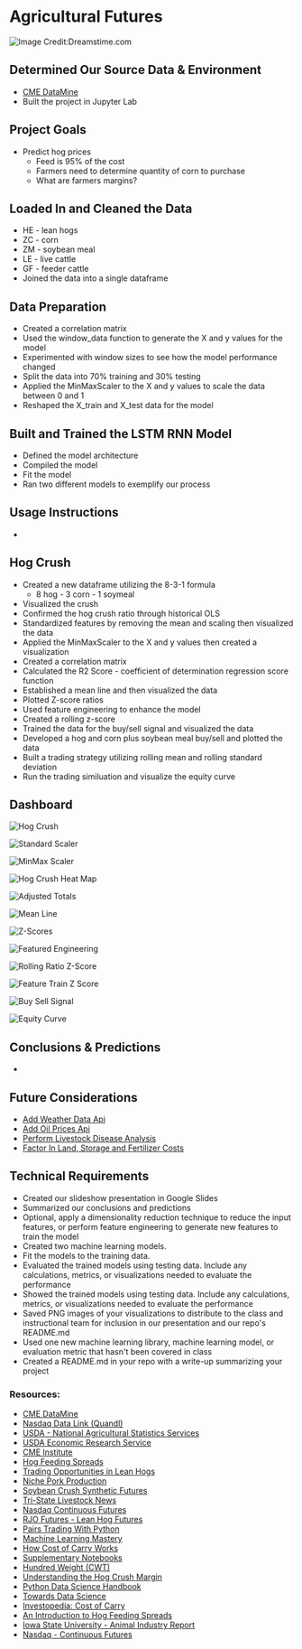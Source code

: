 # Agricultural Futures
![Image Credit:Dreamstime.com](images/agricultural_futures.jpeg)
    
## Determined Our Source Data & Environment
- [CME DataMine](https://www.cmegroup.com/market-data/datamine-historical-data.html#)
- Built the project in Jupyter Lab

## Project Goals
- Predict hog prices
    - Feed is 95% of the cost
    - Farmers need to determine quantity of corn to purchase
    - What are farmers margins?
   
## Loaded In and Cleaned the Data
- HE - lean hogs
- ZC - corn
- ZM - soybean meal
- LE - live cattle
- GF - feeder cattle
- Joined the data into a single dataframe

## Data Preparation
- Created a correlation matrix
- Used the window_data function to generate the X and y values for the model
- Experimented with window sizes to see how the model performance changed
- Split the data into 70% training and 30% testing
- Applied the MinMaxScaler to the X and y values to scale the data between 0 and 1
- Reshaped the X_train and X_test data for the model

## Built and Trained the LSTM RNN Model
- Defined the model architecture
- Compiled the model
- Fit the model 
- Ran two different models to exemplify our process

## Usage Instructions
-

## Hog Crush
- Created a new dataframe utilizing the 8-3-1 formula
    - 8 hog - 3 corn - 1 soymeal
- Visualized the crush
- Confirmed the hog crush ratio through historical OLS
- Standardized features by removing the mean and scaling then visualized the data
- Applied the MinMaxScaler to the X and y values then created a visualization
- Created a correlation matrix
- Calculated the R2 Score - coefficient of determination regression score function
- Established a mean line and then visualized the data
- Plotted Z-score ratios
- Used feature engineering to enhance the model
- Created a rolling z-score
- Trained the data for the buy/sell signal and visualized the data
- Developed a hog and corn plus soybean meal buy/sell and plotted the data
- Built a trading strategy utilizing rolling mean and rolling standard deviation
- Run the trading similuation and visualize the equity curve

## Dashboard

![Hog Crush](./images/Lean_Hog_Crush.png)

![Standard Scaler](./images/Standard_Scaler.png)

![MinMax Scaler](./images/MinMax_Scaler.png)

![Hog Crush Heat Map](./images/Heat_Map_Hog_Crush.png)

![Adjusted Totals](./images/Adjusted_Totals.png)

![Mean Line](./images/Mean_Line.png)

![Z-Scores](./images/Z-scores.png)

![Featured Engineering](./images/Feature_Engineering.png)

![Rolling Ratio Z-Score](./images/Rolling_Ratio_Z_Score.png)

![Feature Train Z Score](./images/Feature_Train_Z_Score.png)

![Buy Sell Signal](./images/Buy_Sell_Hog_Corn_Soybean.png)

![Equity Curve](./images/Equity_Curve.png)

## Conclusions & Predictions
- 

## Future Considerations
- [Add Weather Data Api](https://www.aerisweather.com/features/aerisweather-api-amp/?gclid=Cj0KCQiAhMOMBhDhARIsAPVml-FcWnMwAw2Grk-DV8uZdGChvu9y8JuCGLRcTzi_motZ7Oa126vKDV4aAnGaEALw_wcB)
- [Add Oil Prices Api](https://www.oilpriceapi.com/)
- [Perform Livestock Disease Analysis](https://www.aphis.usda.gov/aphis/ourfocus/animalhealth/animal-disease-information)
- [Factor In Land, Storage and Fertilizer Costs](https://www.nrcs.usda.gov/Internet/FSE_DOCUMENTS/nrcs143_012131.pdf)

## Technical Requirements
- Created our slideshow presentation in Google Slides
- Summarized our conclusions and predictions
- Optional, apply a dimensionality reduction technique to reduce the input features, or perform feature engineering to generate new features to train the model
- Created two machine learning models.
- Fit the models to the training data.
- Evaluated the trained models using testing data. Include any calculations, metrics, or visualizations needed to evaluate the performance
- Showed the trained models using testing data. Include any calculations, metrics, or visualizations needed to evaluate the performance
- Saved PNG images of your visualizations to distribute to the class and instructional team for inclusion in our presentation and our repo's README.md
- Used one new machine learning library, machine learning model, or evaluation metric that hasn't been covered in class
- Created a README.md in your repo with a write-up summarizing your project

### Resources:
- [CME DataMine](https://www.cmegroup.com/market-data/datamine-historical-data.html#)
- [Nasdaq Data Link (Quandl)](https://data.nasdaq.com/)
- [USDA - National Agricultural Statistics Services](https://www.nass.usda.gov/)
- [USDA Economic Research Service](https://www.ers.usda.gov/publications/?page=1&topicId=0&authorId=0&seriesCode=LDPM&sort=CopyrightDate&sortDir=desc)
- [CME Institute](https://www.cmegroup.com/education.html?utm_source=pardot&utm_medium=email&utm_campaign=student_nurture&utm_content=20200930_graduated#)
- [Hog Feeding Spreads](https://www.cmegroup.com/trading/agricultural/files/AC-379_HogFeedingWhitePaper_r2.pdf)
- [Trading Opportunities in Lean Hogs](https://www.cmegroup.com/education/whitepapers/trading-opportunities-in-lean-hogs.html)
- [Niche Pork Production](https://www.ipic.iastate.edu/publications/840.feedbudgets.pdf)
- [Soybean Crush Synthetic Futures](https://www.cmegroup.com/markets/agriculture/oilseeds/soybean-crush.contractSpecs.html)
- [Tri-State Livestock News](https://www.tsln.com/news/cattle-futures-101-fundamentals-of-industry-marketing-tool-explained/#:~:text=There%20are%20two%20types%20of,the%20point%20of%20harvest%20weight)
- [Nasdaq Continuous Futures](https://data.nasdaq.com/databases/SCF/documentation)
- [RJO Futures - Lean Hog Futures](https://rjofutures.rjobrien.com/futures-markets/agriculturals/lean-hog-futures)
- [Pairs Trading With Python](https://github.com/KidQuant/Pairs-Trading-With-Python/blob/master/PairsTrading.ipynb)
- [Machine Learning Mastery](https://machinelearningmastery.com/machine-learning-in-python-step-by-step/)
- [How Cost of Carry Works](https://www.investopedia.com/terms/c/costofcarry.asp)
- [Supplementary Notebooks](https://nu.bootcampcontent.com/NU-Coding-Bootcamp/nu-chi-fin-pt-07-2021-u-c/-/tree/master/05-Student-Resources/Supplementary_Notebooks)
- [Hundred Weight (CWT)](https://www.investopedia.com/terms/h/hundredweight.asp)
- [Understanding the Hog Crush Margin](https://www.iowapork.org/wp-content/uploads/2015/06/Hog-Crush-Margin-IPPA-John-Lawrence.pdf)
- [Python Data Science Handbook](https://jakevdp.github.io/PythonDataScienceHandbook/04.01-simple-line-plots.html)
- [Towards Data Science](https://towardsdatascience.com/how-to-build-your-first-machine-learning-model-in-python-e70fd1907cdd)
- [Investopedia: Cost of Carry](https://www.investopedia.com/terms/c/costofcarry.asp)
- [An Introduction to Hog Feeding Spreads](https://www.cmegroup.com/trading/agricultural/files/AC-379_HogFeedingWhitePaper_r2.pdf)
- [Iowa State University - Animal Industry Report](https://lib.dr.iastate.edu/cgi/viewcontent.cgi?article=2334&context=ans_air)
- [Nasdaq - Continuous Futures](https://data.nasdaq.com/databases/SCF/pricing/plans)

